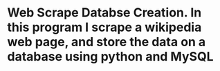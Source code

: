 # Web Scrape Databse Creation. In this program I scrape a wikipedia web page, and store the data on a database using python and MySQL
 

